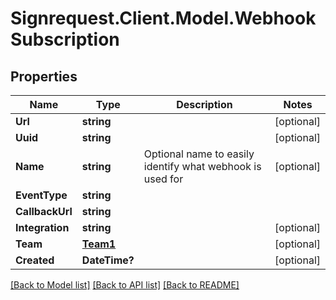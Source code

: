 # Signrequest.Client.Model.WebhookSubscription
## Properties

Name | Type | Description | Notes
------------ | ------------- | ------------- | -------------
**Url** | **string** |  | [optional] 
**Uuid** | **string** |  | [optional] 
**Name** | **string** | Optional name to easily identify what webhook is used for | [optional] 
**EventType** | **string** |  | 
**CallbackUrl** | **string** |  | 
**Integration** | **string** |  | [optional] 
**Team** | [**Team1**](Team1.md) |  | [optional] 
**Created** | **DateTime?** |  | [optional] 

[[Back to Model list]](../README.md#documentation-for-models) [[Back to API list]](../README.md#documentation-for-api-endpoints) [[Back to README]](../README.md)

